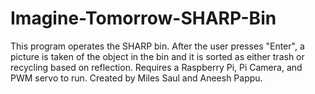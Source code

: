 # Imagine-Tomorrow-SHARP-Bin
This program operates the SHARP bin. After the user presses "Enter", a picture is taken of the object in the bin and it is sorted as either trash or recycling based on reflection. Requires a Raspberry Pi, Pi Camera, and PWM servo to run. Created by Miles Saul and Aneesh Pappu.
